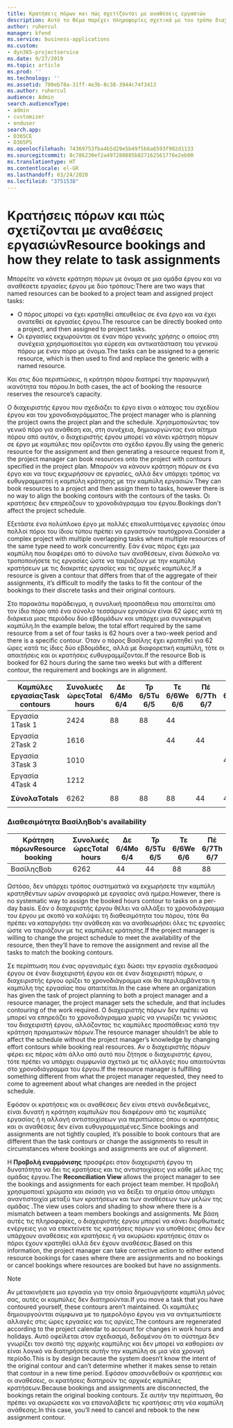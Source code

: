 ```yaml
---
title: Κρατήσεις πόρων και πώς σχετίζονται με αναθέσεις εργασιών
description: Αυτό το θέμα παρέχει πληροφορίες σχετικά με τον τρόπο διαχείρισης των πόρων με όνομα, των κρατήσεων πόρων και των αναθέσεων εργασιών και τον τρόπο με τον οποίο σχετίζονται μεταξύ τους.
author: ruhercul
manager: kfend
ms.service: business-applications
ms.custom:
- dyn365-projectservice
ms.date: 9/27/2019
ms.topic: article
ms.prod: ''
ms.technology: ''
ms.assetid: 700eb78a-31ff-4e3b-8c38-3944c74f3413
ms.author: ruhercul
audience: Admin
search.audienceType:
- admin
- customizer
- enduser
search.app:
- D365CE
- D365PS
ms.openlocfilehash: 74369753fba4b5d29e5b49f5b6a6593f902d1133
ms.sourcegitcommit: 8c786230ef2a497280885b827162561776e2eb00
ms.translationtype: HT
ms.contentlocale: el-GR
ms.lasthandoff: 03/24/2020
ms.locfileid: "3751538"
---
```

# <a name="resource-bookings-and-how-they-relate-to-task-assignments"></a><span data-ttu-id="2f316-103">Κρατήσεις πόρων και πώς σχετίζονται με αναθέσεις εργασιών</span><span class="sxs-lookup"><span data-stu-id="2f316-103">Resource bookings and how they relate to task assignments</span></span>


<span data-ttu-id="2f316-104">Μπορείτε να κάνετε κράτηση πόρων με όνομα σε μια ομάδα έργου και να αναθέσετε εργασίες έργου με δύο τρόπους:</span><span class="sxs-lookup"><span data-stu-id="2f316-104">There are two ways that named resources can be booked to a project team and assigned project tasks:</span></span>

- <span data-ttu-id="2f316-105">Ο πόρος μπορεί να έχει κρατηθεί απευθείας σε ένα έργο και να έχει ανατεθεί σε εργασίες έργου.</span><span class="sxs-lookup"><span data-stu-id="2f316-105">The resource can be directly booked onto a project, and then assigned to project tasks.</span></span>
- <span data-ttu-id="2f316-106">Οι εργασίες εκχωρούνται σε έναν πόρο γενικής χρήσης ο οποίος στη συνέχεια χρησιμοποιείται για εύρεση και αντικατάσταση του γενικού πόρου με έναν πόρο με όνομα.</span><span class="sxs-lookup"><span data-stu-id="2f316-106">The tasks can be assigned to a generic resource, which is then used to find and replace the generic with a named resource.</span></span> 

<span data-ttu-id="2f316-107">Και στις δύο περιπτώσεις, η κράτηση πόρου διατηρεί την παραγωγική ικανότητα του πόρου.</span><span class="sxs-lookup"><span data-stu-id="2f316-107">In both cases, the act of booking the resource reserves the resource’s capacity.</span></span>

<span data-ttu-id="2f316-108">Ο διαχειριστής έργου που σχεδιάζει το έργο είναι ο κάτοχος του σχεδίου έργου και του χρονοδιαγράμματος.</span><span class="sxs-lookup"><span data-stu-id="2f316-108">The project manager who is planning the project owns the project plan and the schedule.</span></span> <span data-ttu-id="2f316-109">Χρησιμοποιώντας τον γενικό πόρο για ανάθεση και, στη συνέχεια, δημιουργώντας ένα αίτημα πόρου από αυτόν, ο διαχειριστής έργου μπορεί να κάνει κράτηση πόρων σε έργο με καμπύλες που ορίζονται στο σχέδιο έργου.</span><span class="sxs-lookup"><span data-stu-id="2f316-109">By using the generic resource for the assignment and then generating a resource request from it, the project manager can book resources onto the project with contours specified in the project plan.</span></span> <span data-ttu-id="2f316-110">Μπορούν να κάνουν κράτηση πόρων σε ένα έργο και να τους εκχωρήσουν σε εργασίες, αλλά δεν υπάρχει τρόπος να ευθυγραμμιστεί η καμπύλη κράτησης με την καμπύλη εργασιών.</span><span class="sxs-lookup"><span data-stu-id="2f316-110">They can book resources to a project and then assign them to tasks, however there is no way to align the booking contours with the contours of the tasks.</span></span> <span data-ttu-id="2f316-111">Οι κρατήσεις δεν επηρεάζουν το χρονοδιάγραμμα του έργου.</span><span class="sxs-lookup"><span data-stu-id="2f316-111">Bookings don't affect the project schedule.</span></span>

<span data-ttu-id="2f316-112">Εξετάστε ένα πολύπλοκο έργο με πολλές επικαλυπτόμενες εργασίες όπου πολλοί πόροι του ίδιου τύπου πρέπει να εργαστούν ταυτόχρονα.</span><span class="sxs-lookup"><span data-stu-id="2f316-112">Consider a complex project with multiple overlapping tasks where multiple resources of the same type need to work concurrently.</span></span> <span data-ttu-id="2f316-113">Εάν ένας πόρος έχει μια καμπύλη που διαφέρει από το σύνολο των αναθέσεων, είναι δύσκολο να τροποποιήσετε τις εργασίες ώστε να ταιριάζουν με την καμπύλη κρατήσεων με τις διακριτές εργασίες και τις αρχικές καμπύλες.</span><span class="sxs-lookup"><span data-stu-id="2f316-113">If a resource is given a contour that differs from that of the aggregate of their assignments, it’s difficult to modify the tasks to fit the contour of the bookings to their discrete tasks and their original contours.</span></span>

<span data-ttu-id="2f316-114">Στο παρακάτω παράδειγμα, η συνολική προσπάθεια που απαιτείται από τον ίδιο πόρο από ένα σύνολο τεσσάρων εργασιών είναι 62 ώρες κατά τη διάρκεια μιας περιόδου δύο εβδομάδων και υπάρχει μια συγκεκριμένη καμπύλη.</span><span class="sxs-lookup"><span data-stu-id="2f316-114">In the example below, the total effort required by the same resource from a set of four tasks is 62 hours over a two-week period and there is a specific contour.</span></span> <span data-ttu-id="2f316-115">Όταν ο πόρος Βασίλης έχει κρατηθεί για 62 ώρες κατά τις ίδιες δύο εβδομάδες, αλλά με διαφορετική καμπύλη, τότε οι απαιτήσεις και οι κρατήσεις ευθυγραμμίζονται.</span><span class="sxs-lookup"><span data-stu-id="2f316-115">If the resource Bob is booked for 62 hours during the same two weeks but with a different contour, the requirement and bookings are in alignment.</span></span>

| <span data-ttu-id="2f316-116">**Καμπύλες εργασίας**</span><span class="sxs-lookup"><span data-stu-id="2f316-116">**Task contours**</span></span>    | <span data-ttu-id="2f316-117">**Συνολικές ώρες**</span><span class="sxs-lookup"><span data-stu-id="2f316-117">**Total hours**</span></span> | <span data-ttu-id="2f316-118">Δε 6/4</span><span class="sxs-lookup"><span data-stu-id="2f316-118">Mo 6/4</span></span> | <span data-ttu-id="2f316-119">Τρ 6/5</span><span class="sxs-lookup"><span data-stu-id="2f316-119">Tu 6/5</span></span> | <span data-ttu-id="2f316-120">Τε 6/6</span><span class="sxs-lookup"><span data-stu-id="2f316-120">We 6/6</span></span> | <span data-ttu-id="2f316-121">Πέ 6/7</span><span class="sxs-lookup"><span data-stu-id="2f316-121">Th 6/7</span></span> | <span data-ttu-id="2f316-122">Πα 6/8</span><span class="sxs-lookup"><span data-stu-id="2f316-122">Fr 6/8</span></span> | <span data-ttu-id="2f316-123">Σά 6/9</span><span class="sxs-lookup"><span data-stu-id="2f316-123">Sa 6/9</span></span> | <span data-ttu-id="2f316-124">Κυ 6/10</span><span class="sxs-lookup"><span data-stu-id="2f316-124">Su 6/10</span></span> | <span data-ttu-id="2f316-125">Δε 6/11</span><span class="sxs-lookup"><span data-stu-id="2f316-125">Mo 6/11</span></span> | <span data-ttu-id="2f316-126">Τρ 6/12</span><span class="sxs-lookup"><span data-stu-id="2f316-126">Tu 6/12</span></span> | <span data-ttu-id="2f316-127">Τε 6/13</span><span class="sxs-lookup"><span data-stu-id="2f316-127">We 6/13</span></span> | <span data-ttu-id="2f316-128">Πέ 6/14</span><span class="sxs-lookup"><span data-stu-id="2f316-128">Th 6/14</span></span> | <span data-ttu-id="2f316-129">Πα 6/15</span><span class="sxs-lookup"><span data-stu-id="2f316-129">Fr 6/15</span></span> |
|----------------------|-----------------|--------|--------|--------|--------|--------|--------|---------|---------|---------|---------|---------|---------|
| <span data-ttu-id="2f316-130">Εργασία 1</span><span class="sxs-lookup"><span data-stu-id="2f316-130">Task 1</span></span>               | <span data-ttu-id="2f316-131">24</span><span class="sxs-lookup"><span data-stu-id="2f316-131">24</span></span>              | <span data-ttu-id="2f316-132">8</span><span class="sxs-lookup"><span data-stu-id="2f316-132">8</span></span>      | <span data-ttu-id="2f316-133">8</span><span class="sxs-lookup"><span data-stu-id="2f316-133">8</span></span>      | <span data-ttu-id="2f316-134">4</span><span class="sxs-lookup"><span data-stu-id="2f316-134">4</span></span>      |        |        |        |         |         |         | <span data-ttu-id="2f316-135">4</span><span class="sxs-lookup"><span data-stu-id="2f316-135">4</span></span>       |         |         |
| <span data-ttu-id="2f316-136">Εργασία 2</span><span class="sxs-lookup"><span data-stu-id="2f316-136">Task 2</span></span>               | <span data-ttu-id="2f316-137">16</span><span class="sxs-lookup"><span data-stu-id="2f316-137">16</span></span>              |        |        | <span data-ttu-id="2f316-138">4</span><span class="sxs-lookup"><span data-stu-id="2f316-138">4</span></span>      | <span data-ttu-id="2f316-139">4</span><span class="sxs-lookup"><span data-stu-id="2f316-139">4</span></span>      |        |        |         | <span data-ttu-id="2f316-140">8</span><span class="sxs-lookup"><span data-stu-id="2f316-140">8</span></span>       |         |         |         |         |
| <span data-ttu-id="2f316-141">Εργασία 3</span><span class="sxs-lookup"><span data-stu-id="2f316-141">Task 3</span></span>               | <span data-ttu-id="2f316-142">10</span><span class="sxs-lookup"><span data-stu-id="2f316-142">10</span></span>              |        |        |        |        | <span data-ttu-id="2f316-143">4</span><span class="sxs-lookup"><span data-stu-id="2f316-143">4</span></span>      |        |         |         | <span data-ttu-id="2f316-144">4</span><span class="sxs-lookup"><span data-stu-id="2f316-144">4</span></span>       |         | <span data-ttu-id="2f316-145">2</span><span class="sxs-lookup"><span data-stu-id="2f316-145">2</span></span>       |         |
| <span data-ttu-id="2f316-146">Εργασία 4</span><span class="sxs-lookup"><span data-stu-id="2f316-146">Task 4</span></span>               | <span data-ttu-id="2f316-147">12</span><span class="sxs-lookup"><span data-stu-id="2f316-147">12</span></span>              |        |        |        |        |        |        |         |         |         | <span data-ttu-id="2f316-148">4</span><span class="sxs-lookup"><span data-stu-id="2f316-148">4</span></span>       |         | <span data-ttu-id="2f316-149">8</span><span class="sxs-lookup"><span data-stu-id="2f316-149">8</span></span>       |
|                      |                 |        |        |        |        |        |        |         |         |         |         |         |         |
| <span data-ttu-id="2f316-150">**Σύνολα**</span><span class="sxs-lookup"><span data-stu-id="2f316-150">**Totals**</span></span>           | <span data-ttu-id="2f316-151">62</span><span class="sxs-lookup"><span data-stu-id="2f316-151">62</span></span>              | <span data-ttu-id="2f316-152">8</span><span class="sxs-lookup"><span data-stu-id="2f316-152">8</span></span>      | <span data-ttu-id="2f316-153">8</span><span class="sxs-lookup"><span data-stu-id="2f316-153">8</span></span>      | <span data-ttu-id="2f316-154">8</span><span class="sxs-lookup"><span data-stu-id="2f316-154">8</span></span>      | <span data-ttu-id="2f316-155">4</span><span class="sxs-lookup"><span data-stu-id="2f316-155">4</span></span>      | <span data-ttu-id="2f316-156">4</span><span class="sxs-lookup"><span data-stu-id="2f316-156">4</span></span>      |        |         | <span data-ttu-id="2f316-157">8</span><span class="sxs-lookup"><span data-stu-id="2f316-157">8</span></span>       | <span data-ttu-id="2f316-158">4</span><span class="sxs-lookup"><span data-stu-id="2f316-158">4</span></span>       | <span data-ttu-id="2f316-159">8</span><span class="sxs-lookup"><span data-stu-id="2f316-159">8</span></span>       | <span data-ttu-id="2f316-160">2</span><span class="sxs-lookup"><span data-stu-id="2f316-160">2</span></span>       | <span data-ttu-id="2f316-161">8</span><span class="sxs-lookup"><span data-stu-id="2f316-161">8</span></span>       |
|                      |                 |        |        |        |        |        |        |         |         |         |         |

### <a name="bobs-availability"></a><span data-ttu-id="2f316-162">Διαθεσιμότητα Βασίλη</span><span class="sxs-lookup"><span data-stu-id="2f316-162">Bob's availability</span></span>
| <span data-ttu-id="2f316-163">**Κράτηση πόρων**</span><span class="sxs-lookup"><span data-stu-id="2f316-163">**Resource   booking**</span></span> | <span data-ttu-id="2f316-164">**Συνολικές ώρες**</span><span class="sxs-lookup"><span data-stu-id="2f316-164">**Total hours**</span></span> | <span data-ttu-id="2f316-165">Δε 6/4</span><span class="sxs-lookup"><span data-stu-id="2f316-165">Mo 6/4</span></span> | <span data-ttu-id="2f316-166">Τρ 6/5</span><span class="sxs-lookup"><span data-stu-id="2f316-166">Tu 6/5</span></span> | <span data-ttu-id="2f316-167">Τε 6/6</span><span class="sxs-lookup"><span data-stu-id="2f316-167">We 6/6</span></span> | <span data-ttu-id="2f316-168">Πέ 6/7</span><span class="sxs-lookup"><span data-stu-id="2f316-168">Th 6/7</span></span> | <span data-ttu-id="2f316-169">Πα 6/8</span><span class="sxs-lookup"><span data-stu-id="2f316-169">Fr 6/8</span></span> | <span data-ttu-id="2f316-170">Σά 6/9</span><span class="sxs-lookup"><span data-stu-id="2f316-170">Sa 6/9</span></span> | <span data-ttu-id="2f316-171">Κυ 6/10</span><span class="sxs-lookup"><span data-stu-id="2f316-171">Su 6/10</span></span> | <span data-ttu-id="2f316-172">Δε 6/11</span><span class="sxs-lookup"><span data-stu-id="2f316-172">Mo 6/11</span></span> | <span data-ttu-id="2f316-173">Τρ 6/12</span><span class="sxs-lookup"><span data-stu-id="2f316-173">Tu 6/12</span></span> | <span data-ttu-id="2f316-174">Τε 6/13</span><span class="sxs-lookup"><span data-stu-id="2f316-174">We 6/13</span></span> | <span data-ttu-id="2f316-175">Πέ 6/14</span><span class="sxs-lookup"><span data-stu-id="2f316-175">Th 6/14</span></span> | <span data-ttu-id="2f316-176">Πα 6/15</span><span class="sxs-lookup"><span data-stu-id="2f316-176">Fr 6/15</span></span> |
|------------------------|-----------------|--------|--------|--------|--------|--------|--------|---------|---------|---------|---------|---------|---------|
| <span data-ttu-id="2f316-177">Βασίλης</span><span class="sxs-lookup"><span data-stu-id="2f316-177">Bob</span></span>                    | <span data-ttu-id="2f316-178">62</span><span class="sxs-lookup"><span data-stu-id="2f316-178">62</span></span>              | <span data-ttu-id="2f316-179">4</span><span class="sxs-lookup"><span data-stu-id="2f316-179">4</span></span>      | <span data-ttu-id="2f316-180">4</span><span class="sxs-lookup"><span data-stu-id="2f316-180">4</span></span>      | <span data-ttu-id="2f316-181">8</span><span class="sxs-lookup"><span data-stu-id="2f316-181">8</span></span>      | <span data-ttu-id="2f316-182">8</span><span class="sxs-lookup"><span data-stu-id="2f316-182">8</span></span>      | <span data-ttu-id="2f316-183">8</span><span class="sxs-lookup"><span data-stu-id="2f316-183">8</span></span>      |        |         | <span data-ttu-id="2f316-184">4</span><span class="sxs-lookup"><span data-stu-id="2f316-184">4</span></span>       | <span data-ttu-id="2f316-185">4</span><span class="sxs-lookup"><span data-stu-id="2f316-185">4</span></span>       | <span data-ttu-id="2f316-186">8</span><span class="sxs-lookup"><span data-stu-id="2f316-186">8</span></span>       | <span data-ttu-id="2f316-187">8</span><span class="sxs-lookup"><span data-stu-id="2f316-187">8</span></span>       | <span data-ttu-id="2f316-188">6</span><span class="sxs-lookup"><span data-stu-id="2f316-188">6</span></span>       |

<span data-ttu-id="2f316-189">Ωστόσο, δεν υπάρχει τρόπος συστηματικά να εκχωρήσετε την καμπύλη κρατηθέντων ωρών αναφορικά με εργασίες ανά ημέρα.</span><span class="sxs-lookup"><span data-stu-id="2f316-189">However, there is no systematic way to assign the booked hours contour to tasks on a per-day basis.</span></span> <span data-ttu-id="2f316-190">Εάν ο διαχειριστής έργου θέλει να αλλάξει το χρονοδιάγραμμα του έργου με σκοπό να καλύψει τη διαθεσιμότητα του πόρου, τότε θα πρέπει να καταργήσει την ανάθεση και να αναθεωρήσει όλες τις εργασίες ώστε να ταιριάζουν με τις καμπύλες κράτησης.</span><span class="sxs-lookup"><span data-stu-id="2f316-190">If the project manager is willing to change the project schedule to meet the availability of the resource, then they’ll have to remove the assignment and revise all the tasks to match the booking contours.</span></span>

<span data-ttu-id="2f316-191">Σε περίπτωση που ένας οργανισμός έχει δώσει την εργασία σχεδιασμού έργου σε έναν διαχειριστή έργου και σε έναν διαχειριστή πόρων, ο διαχειριστής έργου ορίζει το χρονοδιάγραμμα και θα περιλαμβάνεται η καμπύλη της εργασίας που απαιτείται.</span><span class="sxs-lookup"><span data-stu-id="2f316-191">In the case where an organization has given the task of project planning to both a project manager and a resource manager, the project manager sets the schedule, and that includes contouring of the work required.</span></span> <span data-ttu-id="2f316-192">Ο διαχειριστής πόρων δεν πρέπει να μπορεί να επηρεάζει το χρονοδιάγραμμα χωρίς να γνωρίζει τις γνώσεις του διαχειριστή έργου, αλλάζοντας τις καμπύλες προσπάθειας κατά την κράτηση πραγματικών πόρων.</span><span class="sxs-lookup"><span data-stu-id="2f316-192">The resource manager shouldn’t be able to affect the schedule without the project manager’s knowledge by changing effort contours while booking real resources.</span></span> <span data-ttu-id="2f316-193">Αν ο διαχειριστής πόρων φέρει εις πέρας κάτι άλλο από αυτό που ζήτησε ο διαχειριστής έργου, τότε πρέπει να υπάρχει συμφωνία σχετικά με τις αλλαγές που απαιτούνται στο χρονοδιάγραμμα του έργου.</span><span class="sxs-lookup"><span data-stu-id="2f316-193">If the resource manager is fulfilling something different from what the project manager requested, they need to come to agreement about what changes are needed in the project schedule.</span></span>

<span data-ttu-id="2f316-194">Εφόσον οι κρατήσεις και οι αναθέσεις δεν είναι στενά συνδεδεμένες, είναι δυνατή η κράτηση καμπυλών που διαφέρουν από τις καμπύλες εργασίας ή η αλλαγή αντιστοιχίσεων για περιπτώσεις όπου οι κρατήσεις και οι αναθέσεις δεν είναι ευθυγραμμισμένες.</span><span class="sxs-lookup"><span data-stu-id="2f316-194">Since bookings and assignments are not tightly coupled, it’s possible to book contours that are different than the task contours or change the assignments to result in circumstances where bookings and assignments are out of alignment.</span></span>

<span data-ttu-id="2f316-195">Η **Προβολή εναρμόνισης** προσφέρει στον διαχειριστή έργου τη δυνατότητα να δει τις κρατήσεις και τις αντιστοιχίσεις για κάθε μέλος της ομάδας έργου.</span><span class="sxs-lookup"><span data-stu-id="2f316-195">The **Reconciliation View** allows the project manager to see the bookings and assignments for each project team member.</span></span> <span data-ttu-id="2f316-196">Η προβολή χρησιμοποιεί χρώματα και σκίαση για να δείξει τα σημεία όπου υπάρχει αναντιστοιχία μεταξύ των κρατήσεων και των αναθέσεων των μελών της ομάδας .</span><span class="sxs-lookup"><span data-stu-id="2f316-196">The view uses colors and shading to show where there is a mismatch between a team members bookings and assignments.</span></span> <span data-ttu-id="2f316-197">Με βάση αυτές τις πληροφορίες, ο διαχειριστής έργου μπορεί να κάνει διορθωτικές ενέργειες για να επεκτείνετε τις κρατήσεις πόρων για υποθέσεις όπου δεν υπάρχουν αναθέσεις και κρατήσεις ή να ακυρώσει κρατήσεις όταν οι πόροι έχουν κρατηθεί αλλά δεν έχουν αναθέσεις.</span><span class="sxs-lookup"><span data-stu-id="2f316-197">Based on this information, the project manager can take corrective action to either extend resource bookings for cases where there are assignments and no bookings or cancel bookings where resources are booked but have no assignments.</span></span>

> [!NOTE]
> <span data-ttu-id="2f316-198">Αν μετακινήσετε μια εργασία για την οποία δημιουργήσατε καμπύλη μόνος σας, αυτές οι καμπύλες δεν διατηρούνται.</span><span class="sxs-lookup"><span data-stu-id="2f316-198">If you move a task that you have contoured yourself, these contours aren’t maintained.</span></span> <span data-ttu-id="2f316-199">Οι καμπύλες δημιουργούνται σύμφωνα με το ημερολόγιο έργου για να αντιμετωπίσετε αλλαγές στις ώρες εργασίες και τις αργίες.</span><span class="sxs-lookup"><span data-stu-id="2f316-199">The contours are regenerated according to the project calendar to account for changes in work hours and holidays.</span></span> <span data-ttu-id="2f316-200">Αυτό οφείλεται στον σχεδιασμό, δεδομένου ότι το σύστημα δεν γνωρίζει τον σκοπό της αρχικής καμπύλης και δεν μπορεί να καθορίσει αν είναι λογικό να διατηρήσετε αυτήν την καμπύλη σε μια νέα χρονική περίοδο.</span><span class="sxs-lookup"><span data-stu-id="2f316-200">This is by design because the system doesn’t know the intent of the original contour and can’t determine whether it makes sense to retain that contour in a new time period.</span></span> <span data-ttu-id="2f316-201">Εφόσον αποσυνδεθούν οι κρατήσεις και οι αναθέσεις, οι κρατήσεις διατηρούν τις αρχικές καμπύλες κρατήσεων.</span><span class="sxs-lookup"><span data-stu-id="2f316-201">Because bookings and assignments are disconnected, the bookings retain the original booking contours.</span></span> <span data-ttu-id="2f316-202">Σε αυτήν την περίπτωση, θα πρέπει να ακυρώσετε και να επαναλάβετε τις κρατήσεις στη νέα καμπύλη ανάθεσης.</span><span class="sxs-lookup"><span data-stu-id="2f316-202">In this case, you’ll need to cancel and rebook to the new assignment contour.</span></span>

